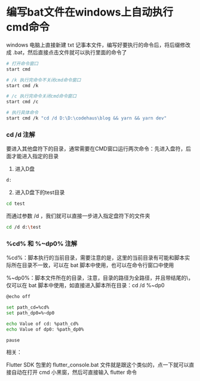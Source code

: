 # 编写bat文件在windows上自动执行cmd命令

windows 电脑上直接新建 txt 记事本文件，编写好要执行的命令后，将后缀修改成 .bat，然后直接点击文件就可以执行里面的命令了

```bash
# 打开命令窗口
start cmd

# /k 执行完命令不关闭cmd命令窗口
start cmd /k

# /c 执行完命令关闭cmd命令窗口
start cmd /c

# 执行具体命令
start cmd /k "cd /d D:\D:\codehaus\blog && yarn && yarn dev"
```

### cd /d 注解

要进入其他盘符下的目录，通常需要在CMD窗口运行两次命令：先进入盘符，后面才能进入指定的目录

1. 进入D盘
```bash
d:
```

2. 进入D盘下的test目录
```bash
cd test
```

而通过参数 /d ，我们就可以直接一步进入指定盘符下的文件夹
```bash
cd /d d:\test
```
### %cd% 和 %~dp0% 注解

%cd%：脚本执行的当前目录，需要注意的是，这里的当前目录有可能和脚本实际所在目录不一致，可以在 bat 脚本中使用，也可以在命令行窗口中使用

%~dp0%：脚本文件所在的目录，注意，目录的路径为全路径，并且带结尾的\，仅可以在 bat 脚本中使用，如直接进入脚本所在目录：cd /d %~dp0

```bash
@echo off

set path_cd=%cd%
set path_dp0=%~dp0

echo Value of cd: %path_cd%
echo Value of dp0: %path_dp0%

pause
```

相关：

Flutter SDK 包里的 flutter_console.bat 文件就是跟这个类似的，点一下就可以直接自动在打开 cmd 小黑窗，然后可直接输入 flutter 命令